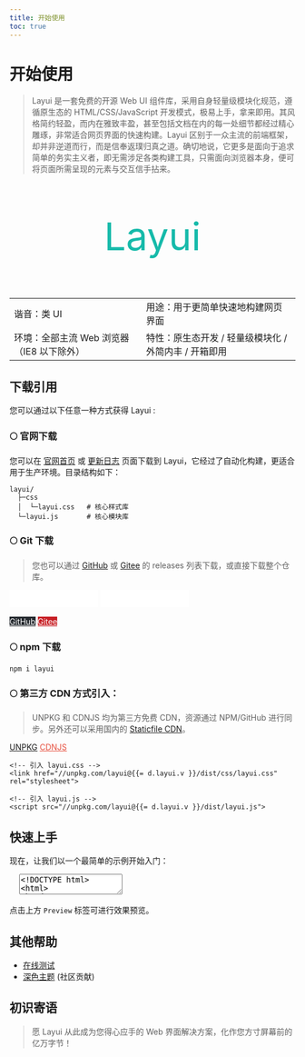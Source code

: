 ```yaml
---
title: 开始使用
toc: true
---
```

 
<h1 id="introduce" lay-toc="{title: '简介'}">开始使用</h1>

> Layui 是一套免费的开源 Web UI 组件库，采用自身轻量级模块化规范，遵循原生态的 HTML/CSS/JavaScript 开发模式，极易上手，拿来即用。其风格简约轻盈，而内在雅致丰盈，甚至包括文档在内的每一处细节都经过精心雕琢，非常适合网页界面的快速构建。Layui 区别于一众主流的前端框架，却并非逆道而行，而是信奉返璞归真之道。确切地说，它更多是面向于追求简单的务实主义者，即无需涉足各类构建工具，只需面向浏览器本身，便可将页面所需呈现的元素与交互信手拈来。

<p style="font-size: 68px; text-align: center; color: #16baaa;">
  Layui
</p>

<table class="layui-table">
  <tbody>
    <tr>
      <td>谐音：类 UI</td>
      <td>用途：用于更简单快速地构建网页界面</td>
    </tr>
    <tr>
      <td>环境：全部主流 Web 浏览器（IE8 以下除外）</td>
      <td>特性：原生态开发 / 轻量级模块化 / 外简内丰 / 开箱即用</td>
    </tr>
  </tbody>
</table>

<h2 id="install" lay-toc="">下载引用</h2>

您可以通过以下任意一种方式获得 Layui :

### 🌕 官网下载

您可以在 [官网首页](/) 或 [更新日志](./versions.html) 页面下载到 Layui，它经过了自动化构建，更适合用于生产环境。目录结构如下：

```
layui/
  ├─css
  │  └─layui.css   # 核心样式库
  └─layui.js       # 核心模块库
```

### 🌕 Git 下载

> 您也可以通过 [GitHub](https://github.com/layui/layui/releases) 或 [Gitee](https://gitee.com/layui/layui/releases) 的 releases 列表下载，或直接下载整个仓库。

<p>
  <iframe src="//ghbtns.com/github-btn.html?user=layui&amp;repo=layui&amp;type=watch&amp;count=true&amp;size=large" allowtransparency="true" frameborder="0" scrolling="0" width="156px" height="30px"></iframe>
  <iframe src="//ghbtns.com/github-btn.html?user=layui&amp;repo=layui&amp;type=fork&amp;count=true&amp;size=large" allowtransparency="true" frameborder="0" scrolling="0" width="156px" height="30px"></iframe>
</p>
<div class="layui-btn-container">
  <a class="layui-btn layui-btn-normal" href="https://github.com/layui/layui/" target="_blank" rel="nofollow" style="background-color: #24292E; color: #fff;">GitHub</a>
  <a class="layui-btn layui-btn-normal" href="https://gitee.com/layui/layui/" target="_blank" rel="nofollow" style="background-color: #C71D23; color: #fff;">Gitee</a>
</div>

### 🌕 npm 下载

```
npm i layui
```

### 🌕 第三方 CDN 方式引入：

> UNPKG 和 CDNJS 均为第三方免费 CDN，资源通过 NPM/GitHub 进行同步。另外还可以采用国内的 [Staticfile CDN](https://www.staticfile.org/)。

<div class="layui-btn-container">
  <a class="layui-btn layui-btn-primary layui-border-black" href="https://unpkg.com/browse/layui/dist/" target="_blank" rel="nofollow">UNPKG</a>
  <a class="layui-btn layui-btn-primary" style="border-color: #E64E3D; color: #E64E3D;" href="https://cdnjs.com/libraries/layui" target="_blank" rel="nofollow">CDNJS</a>   
</div>


```
<!-- 引入 layui.css -->
<link href="//unpkg.com/layui@{{= d.layui.v }}/dist/css/layui.css" rel="stylesheet">
```
```
<!-- 引入 layui.js -->
<script src="//unpkg.com/layui@{{= d.layui.v }}/dist/layui.js">
```

<h2 id="quickstart" lay-toc="{}">快速上手</h2>

现在，让我们以一个最简单的示例开始入门：

<pre class="layui-code" lay-options="{preview: 'iframe', previewStyle: 'height: 210px;', copy: true, tools: []}">
  <textarea>
<!DOCTYPE html>
<html>
<head>
  <meta charset="utf-8">
  <meta name="viewport" content="width=device-width, initial-scale=1">
  <title>Quick Start - Layui</title>
  <link href="{{= d.layui.cdn.css }}" rel="stylesheet">
</head>
<body>
  <!-- HTML Content -->
  <script src="{{= d.layui.cdn.js }}"></script>
  <script>
  // Usage
  layui.use(function(){
    var layer = layui.layer;
    // Welcome
    layer.msg('Hello World', {icon: 6});
  });
  </script> 
</body>
</html>
  </textarea>
</pre>

点击上方 `Preview` 标签可进行效果预览。

<h2 id="help" lay-toc="{}">其他帮助</h2>

- <a href="https://codepen.io/layui/pen/bGxZXrd" target="_blank" rel="nofollow">在线测试</a>
- <a href="https://github.com/Sight-wcg/layui-theme-dark" target="_blank">深色主题</a> (社区贡献)


## 初识寄语

> 愿 Layui 从此成为您得心应手的 Web 界面解决方案，化作您方寸屏幕前的亿万字节！